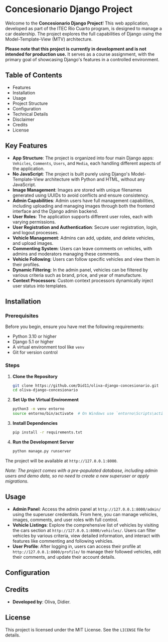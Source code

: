 # Concesionario Django Project

Welcome to the **Concesionario Django Project**! This web application, developed as part of the ITEC Río Cuarto program, is designed to manage a car dealership. The project explores the full capabilities of Django using the Model-Template-View (MTV) architecture.

**Please note that this project is currently in development and is not intended for production use.** It serves as a course assignment, with the primary goal of showcasing Django's features in a controlled environment.

## Table of Contents

- Features
- Installation
- Usage
- Project Structure
- Configuration
- Technical Details
- Disclaimer
- Credits
- License

## Key Features

- **App Structure**: The project is organized into four main Django apps: `Vehicles`, `Comments`, `Users`, and `Media`, each handling different aspects of the application.
- **No JavaScript**: The project is built purely using Django's Model-Template-View architecture with Python and HTML, without any JavaScript.
- **Image Management**: Images are stored with unique filenames generated using UUIDs to avoid conflicts and ensure consistency.
- **Admin Capabilities**: Admin users have full management capabilities, including uploading and managing images through both the frontend interface and the Django admin backend.
- **User Roles**: The application supports different user roles, each with varying permissions.
- **User Registration and Authentication**: Secure user registration, login, and logout processes.
- **Vehicle Management**: Admins can add, update, and delete vehicles, and upload images.
- **Commenting System**: Users can leave comments on vehicles, with admins and moderators managing these comments.
- **Vehicle Following**: Users can follow specific vehicles and view them in their profiles.
- **Dynamic Filtering**: In the admin panel, vehicles can be filtered by various criteria such as brand, price, and year of manufacture.
- **Context Processors**: Custom context processors dynamically inject user status into templates.


## Installation

### Prerequisites

Before you begin, ensure you have met the following requirements:

- Python 3.10 or higher
- Django 5.1 or higher
- A virtual environment tool like `venv`
- Git for version control

### Steps

1. **Clone the Repository**

    ```bash
    git clone https://github.com/Did11/oliva-django-concesionario.git
    cd oliva-django-concesionario
    ```

2. **Set Up the Virtual Environment**

    ```bash
    python3 -m venv entorno
    source entorno/bin/activate  # On Windows use `entorno\Scripts\activate`
    ```

3. **Install Dependencies**

    ```bash
    pip install -r requirements.txt
    ```

4. **Run the Development Server**

    ```bash
    python manage.py runserver
    ```

The project will be available at `http://127.0.0.1:8000`.

*Note: The project comes with a pre-populated database, including admin users and demo data, so no need to create a new superuser or apply migrations.*


## Usage

- **Admin Panel**: Access the admin panel at `http://127.0.0.1:8000/admin/` using the superuser credentials. From here, you can manage vehicles, images, comments, and user roles with full control.
- **Vehicle Listings**: Explore the comprehensive list of vehicles by visiting the cars section at `http://127.0.0.1:8000/vehicles/`. Users can filter vehicles by various criteria, view detailed information, and interact with features like commenting and following vehicles.
- **User Profile**: After logging in, users can access their profile at `http://127.0.0.1:8000/profile/` to manage their followed vehicles, edit their comments, and update their account details.

## Configuration



## Credits

- **Developed by**: Oliva, Didier. 

## License

This project is licensed under the MIT License. See the `LICENSE` file for details.
